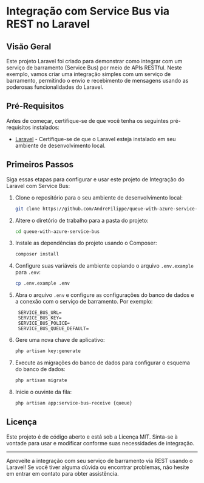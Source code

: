 # Integração com Service Bus via REST no Laravel

## Visão Geral

Este projeto Laravel foi criado para demonstrar como integrar com um serviço de barramento (Service Bus) por meio de APIs RESTful. Neste exemplo, vamos criar uma integração simples com um serviço de barramento, permitindo o envio e recebimento de mensagens usando as poderosas funcionalidades do Laravel.

## Pré-Requisitos

Antes de começar, certifique-se de que você tenha os seguintes pré-requisitos instalados:

- [Laravel](https://laravel.com/docs) - Certifique-se de que o Laravel esteja instalado em seu ambiente de desenvolvimento local.

## Primeiros Passos

Siga essas etapas para configurar e usar este projeto de Integração do Laravel com Service Bus:

1. Clone o repositório para o seu ambiente de desenvolvimento local:

   ```bash
   git clone https://github.com/AndreFilippe/queue-with-azure-service-bus.git
   ```

2. Altere o diretório de trabalho para a pasta do projeto:

   ```bash
   cd queue-with-azure-service-bus
   ```

3. Instale as dependências do projeto usando o Composer:

   ```bash
   composer install
   ```

4. Configure suas variáveis de ambiente copiando o arquivo `.env.example` para `.env`:

   ```bash
   cp .env.example .env
   ```

5. Abra o arquivo `.env` e configure as configurações do banco de dados e a conexão com o serviço de barramento. Por exemplo:

   ```dotenv
    SERVICE_BUS_URL=
    SERVICE_BUS_KEY=
    SERVICE_BUS_POLICE=
    SERVICE_BUS_QUEUE_DEFAULT=
   ```

6. Gere uma nova chave de aplicativo:

   ```bash
   php artisan key:generate
   ```

7. Execute as migrações do banco de dados para configurar o esquema do banco de dados:

   ```bash
   php artisan migrate
   ```

8. Inicie o ouvinte da fila:

   ```bash
   php artisan app:service-bus-receive {queue}
   ```

## Licença

Este projeto é de código aberto e está sob a Licença MIT. Sinta-se à vontade para usar e modificar conforme suas necessidades de integração.

---

Aproveite a integração com seu serviço de barramento via REST usando o Laravel! Se você tiver alguma dúvida ou encontrar problemas, não hesite em entrar em contato para obter assistência.
